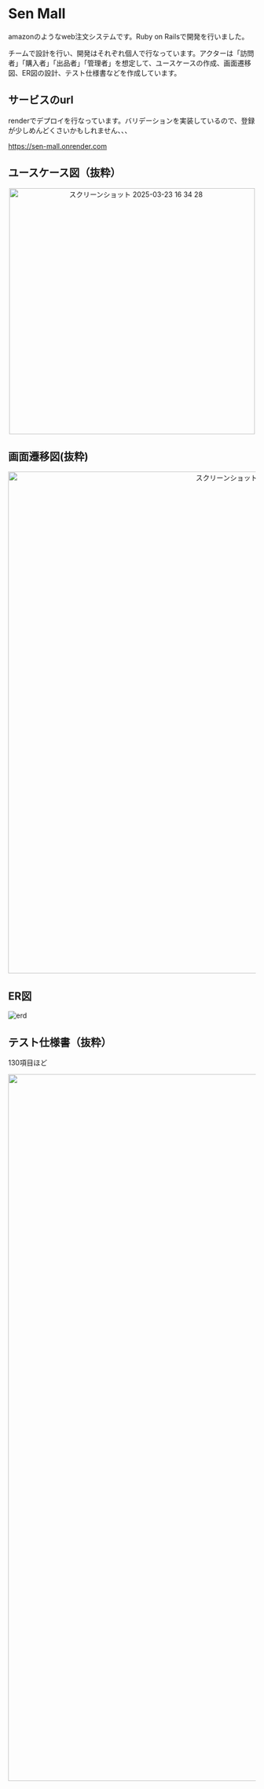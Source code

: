 # Sen Mall
amazonのようなweb注文システムです。Ruby on Railsで開発を行いました。

チームで設計を行い、開発はそれぞれ個人で行なっています。アクターは「訪問者」「購入者」「出品者」「管理者」を想定して、ユースケースの作成、画面遷移図、ER図の設計、テスト仕様書などを作成しています。

## サービスのurl
renderでデプロイを行なっています。バリデーションを実装しているので、登録が少しめんどくさいかもしれません、、、

https://sen-mall.onrender.com

## ユースケース図（抜粋）
<div align="center">
  <img width="500" alt="スクリーンショット 2025-03-23 16 34 28" src="https://github.com/user-attachments/assets/a5e5e48f-5a8e-47d4-b4fb-e71d444636d1" />
</div>

## 画面遷移図(抜粋)
<div align="center">
  <img width="1020" alt="スクリーンショット 2025-03-23 16 43 45" src="https://github.com/user-attachments/assets/6b044eb0-60ea-40b2-ad77-3eff41b23f49" />
</div>

## ER図
![erd](https://github.com/user-attachments/assets/474a215c-bcbe-4070-b8c0-f4da558607d6)

## テスト仕様書（抜粋）
130項目ほど
<div align="center">
  <img width="1437" alt="スクリーンショット 2025-03-23 16 38 46" src="https://github.com/user-attachments/assets/39edbc4d-cda6-4817-9896-abe69100070c" />
</div>
